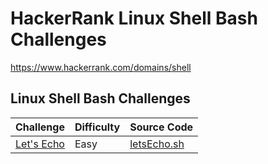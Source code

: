 # HackerRank Linux Shell Bash Challenges

https://www.hackerrank.com/domains/shell

## Linux Shell Bash Challenges

| Challenge                                                                             | Difficulty    | Source Code                   |
|---------------------------------------------------------------------------------------|---------------|-------------------------------|
|[Let's Echo](https://www.hackerrank.com/challenges/bash-tutorials-lets-echo/problem)   | Easy          | [letsEcho.sh](letsEcho.sh)    |